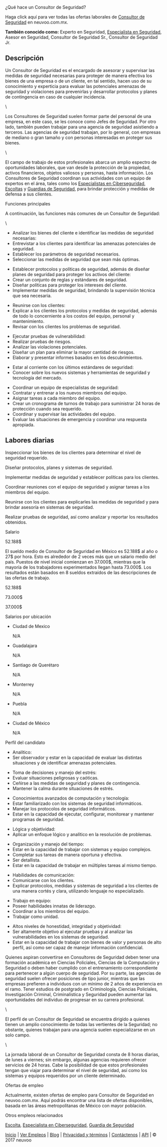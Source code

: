 ¿Qué hace un Consultor de Seguridad?

Haga click aquí para ver todas las ofertas laborales de [Consultor de
Seguridad](/) en neuvoo.com.mx.

**También conocido como:** Experto en Seguridad, [Especialista en
Seguridad](/trabajos/empleo-Especialista-en-Seguridad), Asesor en
Seguridad, Consultor de Seguridad Sr., Consultor de Seguridad Jr.

Descripción
-----------

Un Consultor de Seguridad es el encargado de asesorar y supervisar las
medidas de seguridad necesarias para proteger de manera efectiva los
bienes de una empresa o de un cliente, en tal sentido, hacen uso de su
conocimiento y experticia para evaluar las potenciales amenazas de
seguridad y violaciones para prevenirlas y desarrollar protocolos y
planes de contingencia en caso de cualquier incidencia.

\

Los Consultores de Seguridad suelen formar parte del personal de una
empresa, en este caso, se les conoce como Jefes de Seguridad. Por otro
lado, también pueden trabajar para una agencia de seguridad asistiendo a
terceros. Las agencias de seguridad trabajan, por lo general, con
empresas de mediano o gran tamaño y con personas interesadas en proteger
sus bienes.

\

El campo de trabajo de estos profesionales abarca un amplio espectro de
oportunidades laborales, que van desde la protección de la propiedad,
activos financieros, objetos valiosos y personas, hasta información. Los
Consultores de Seguridad coordinan sus actividades con un equipo de
expertos en el área, tales como los [Especialistas en
Ciberseguridad](../especialista-en-ciberseguridad/),
[Escoltas](../escolta/) y [Guardias de
Seguridad](../guardia-de-seguridad/), para brindar protección y medidas
de defensa a sus clientes.

Funciones principales

A continuación, las funciones más comunes de un Consultor de Seguridad:

\

-   Analizar los bienes del cliente e identificar las medidas de
    seguridad necesarias:
-   Entrevistar a los clientes para identificar las amenazas potenciales
    de seguridad.
-   Establecer los parámetros de seguridad necesarios.
-   Seleccionar las medidas de seguridad que sean más óptimas.

<!-- -->

-   Establecer protocolos y políticas de seguridad, además de diseñar
    planes de seguridad para proteger los activos del cliente:
-   Crear un conjunto de reglas y estándares de seguridad.
-   Diseñar políticas para proteger los intereses del cliente.
-   Implementar medidas de seguridad, brindando la supervisión técnica
    que sea necesaria.

<!-- -->

-   Reunirse con los clientes:
-   Explicar a los clientes los protocolos y medidas de seguridad,
    además de todo lo concerniente a los costos del equipo, personal
    y mantenimiento.
-   Revisar con los clientes los problemas de seguridad.

<!-- -->

-   Ejecutar pruebas de vulnerabilidad:
-   Realizar pruebas de riesgos.
-   Analizar las violaciones potenciales.
-   Diseñar un plan para eliminar la mayor cantidad de riesgos.
-   Elaborar y presentar informes basados en los descubrimientos.

<!-- -->

-   Estar al corriente con los últimos estándares de seguridad:
-   Conocer sobre los nuevos sistemas y herramientas de seguridad y
    tecnología del mercado.

<!-- -->

-   Coordinar un equipo de especialistas de seguridad:
-   Contratar y entrenar a los nuevos miembros del equipo.
-   Asignar tareas a cada miembro del equipo.
-   Crear un cronograma de turnos de trabajo para suministrar 24 horas
    de protección cuando sea requerido.
-   Coordinar y supervisar las actividades del equipo.
-   Evaluar las situaciones de emergencia y coordinar una
    respuesta apropiada.

Labores diarias
---------------

Inspeccionar los bienes de los clientes para determinar el nivel de
seguridad requerido.

Diseñar protocolos, planes y sistemas de seguridad.

Implementar medidas de seguridad y establecer políticas para los
clientes.

Coordinar reuniones con el equipo de seguridad y asignar tareas a los
miembros del equipo.

Reunirse con los clientes para explicarles las medidas de seguridad y
para brindar asesoría en sistemas de seguridad.

Realizar pruebas de seguridad, así como analizar y reportar los
resultados obtenidos.

Salario

52.188\$

El sueldo medio de Consultor de Seguridad en México es 52.188\$ al año o
27\$ por hora. Esto es alrededor de 2 veces más que un salario medio del
país. Puestos de nivel inicial comienzan en 37.000\$, mientras que la
mayoría de los trabajadores experimentados llegan hasta 73.000\$. Los
resultados están basados en 8 sueldos extraídos de las descripciones de
las ofertas de trabajo.

52.188\$

73.000\$

37.000\$

Salarios por ubicación

-   [](/tax-calculator/?salary=N/A&region=Federal%20District)

    Ciudad de Mexico

    []()

    N/A

-   [](/tax-calculator/?salary=N/A&region=Jalisco)

    Guadalajara

    []()

    N/A

-   [](/tax-calculator/?salary=N/A&region=Querétaro)

    Santiago de Querétaro

    []()

    N/A

-   [](/tax-calculator/?salary=N/A&region=Nuevo%20Leon)

    Monterrey

    []()

    N/A

-   [](/tax-calculator/?salary=N/A&region=Puebla)

    Puebla

    []()

    N/A

-   [](/tax-calculator/?salary=N/A&region=Ciudad%20de%20México)

    Ciudad de México

    []()

    N/A

Perfil del candidato

-   Analítico:
-   Ser observador y estar en la capacidad de evaluar las distintas
    situaciones y de identificar amenazas potenciales.

<!-- -->

-   Toma de decisiones y manejo del estrés:
-   Evaluar situaciones peligrosas y caóticas.
-   Ceñirse a las medidas de seguridad y planes de contingencia.
-   Mantener la calma durante situaciones de estrés.

<!-- -->

-   Conocimientos avanzados de computación y tecnología:
-   Estar familiarizado con los sistemas de seguridad informáticos.
-   Manejar los protocolos de seguridad informáticos.
-   Estar en la capacidad de ejecutar, configurar, monitorear y mantener
    programas de seguridad.

<!-- -->

-   Lógica y objetividad:
-   Aplicar un enfoque lógico y analítico en la resolución de problemas.

<!-- -->

-   Organización y manejo del tiempo:
-   Estar en la capacidad de trabajar con sistemas y equipo complejos.
-   Completar sus tareas de manera oportuna y efectiva.
-   Ser detallista.
-   Estar en la capacidad de trabajar en múltiples tareas al
    mismo tiempo.

<!-- -->

-   Habilidades de comunicación:
-   Comunicarse con los clientes.
-   Explicar protocolos, medidas y sistemas de seguridad a los clientes
    de una manera cortés y clara, utilizando lenguaje no especializado.

<!-- -->

-   Trabajo en equipo:
-   Poseer habilidades innatas de liderazgo.
-   Coordinar a los miembros del equipo.
-   Trabajar como unidad.

<!-- -->

-   Altos niveles de honestidad, integridad y objetividad:
-   Ser altamente objetivo al ejecutar pruebas y al analizar las
    vulnerabilidades en los sistemas de seguridad.
-   Estar en la capacidad de trabajar con bienes de valor y personas de
    alto perfil, así como ser capaz de manejar información confidencial.

Quienes aspiran convertirse en Consultores de Seguridad deben tener una
formación académica en Ciencias Policiales, Ciencias de la Computación y
Seguridad o deben haber cumplido con el entrenamiento correspondiente
para pertenecer a algún cuerpo de seguridad. Por su parte, las agencias
de seguridad suelen ofrecer posiciones de tipo junior, mientras que las
empresas prefieren a individuos con un mínimo de 2 años de experiencia
en el ramo. Tener estudios de postgrado en Criminología, Ciencias
Policiales, Investigación Criminal, Criminalística y Seguridad pueden
aumentar las oportunidades del individuo de progresar en su carrera
profesional.

\

El perfil de un Consultor de Seguridad se encuentra dirigido a quienes
tienen un amplio conocimiento de todas las vertientes de la Seguridad;
no obstante, quienes trabajan para una agencia suelen especializarse en
un solo campo.

\

La jornada laboral de un Consultor de Seguridad consta de 8 horas
diarias, de lunes a viernes; sin embargo, algunas agencias requieren
ofrecer servicios de 24 horas. Cabe la posibilidad de que estos
profesionales tengan que viajar para determinar el nivel de seguridad,
así como los sistemas y equipos requeridos por un cliente determinado.

Ofertas de empleo

Actualmente, existen ofertas de empleo para Consultor de Seguridad en
neuvoo.com.mx. Aquí podrás encontrar una lista de ofertas disponibles,
basada en las áreas metropolitanas de México con mayor población.

Otros empleos relacionados

[Escolta](/neuvooPedia/es/escolta/), [Especialista en
Ciberseguridad](/neuvooPedia/es/especialista-en-ciberseguridad/),
[Guardia de Seguridad](/neuvooPedia/es/guardia-de-seguridad/)

[Inicio](/es) | [Ver Empleos](/ver-empleos/) |
[Blog](http://blog.neuvoo.com) | [Privacidad y
términos](/legal/?lang=es) | [Contáctenos](/contact/?lang=es) |
[API](/publisher/?lang=es) | © 2017 neuvoo
